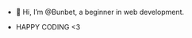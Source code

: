 - 👋 Hi, I’m @Bunbet, a beginner in web development.


- HAPPY CODING <3

<!---
Bunbet/Bunbet is a ✨ special ✨ repository because its `README.md` (this file) appears on your GitHub profile.
You can click the Preview link to take a look at your changes.
--->
